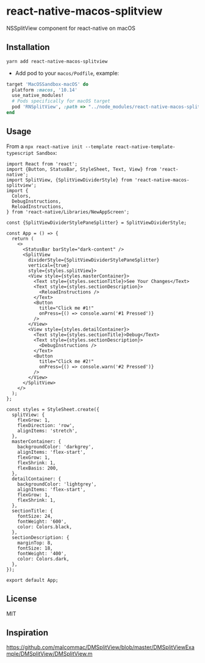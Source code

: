 # react-native-macos-splitview

NSSplitView component for react-native on macOS

## Installation

```sh
yarn add react-native-macos-splitview
```

- Add pod to your `macos/Podfile`, example:

```ruby
target 'MacOSSandbox-macOS' do
  platform :macos, '10.14'
  use_native_modules!
  # Pods specifically for macOS target
  pod 'RNSplitView', :path => "../node_modules/react-native-macos-splitview"
end
```

## Usage

From a `npx react-native init --template react-native-template-typescript Sandbox`:

```tsx
import React from 'react';
import {Button, StatusBar, StyleSheet, Text, View} from 'react-native';
import SplitView, {SplitViewDividerStyle} from 'react-native-macos-splitview';
import {
  Colors,
  DebugInstructions,
  ReloadInstructions,
} from 'react-native/Libraries/NewAppScreen';

const {SplitViewDividerStylePaneSplitter} = SplitViewDividerStyle;

const App = () => {
  return (
    <>
      <StatusBar barStyle="dark-content" />
      <SplitView
        dividerStyle={SplitViewDividerStylePaneSplitter}
        vertical={true}
        style={styles.splitView}>
        <View style={styles.masterContainer}>
          <Text style={styles.sectionTitle}>See Your Changes</Text>
          <Text style={styles.sectionDescription}>
            <ReloadInstructions />
          </Text>
          <Button
            title="Click me #1!"
            onPress={() => console.warn('#1 Pressed')}
          />
        </View>
        <View style={styles.detailContainer}>
          <Text style={styles.sectionTitle}>Debug</Text>
          <Text style={styles.sectionDescription}>
            <DebugInstructions />
          </Text>
          <Button
            title="Click me #2!"
            onPress={() => console.warn('#2 Pressed')}
          />
        </View>
      </SplitView>
    </>
  );
};

const styles = StyleSheet.create({
  splitView: {
    flexGrow: 1,
    flexDirection: 'row',
    alignItems: 'stretch',
  },
  masterContainer: {
    backgroundColor: 'darkgrey',
    alignItems: 'flex-start',
    flexGrow: 1,
    flexShrink: 1,
    flexBasis: 200,
  },
  detailContainer: {
    backgroundColor: 'lightgrey',
    alignItems: 'flex-start',
    flexGrow: 1,
    flexShrink: 1,
  },
  sectionTitle: {
    fontSize: 24,
    fontWeight: '600',
    color: Colors.black,
  },
  sectionDescription: {
    marginTop: 8,
    fontSize: 18,
    fontWeight: '400',
    color: Colors.dark,
  },
});

export default App;
```

## License

MIT

## Inspiration

https://github.com/malcommac/DMSplitView/blob/master/DMSplitViewExample/DMSplitView/DMSplitView.m
